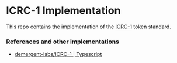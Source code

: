 # ICRC-1 Implementation
This repo contains the implementation of the 
[ICRC-1](https://github.com/dfinity/ICRC-1) token standard. 

### References and other implementations
- [demergent-labs/ICRC-1 | Typescript](https://github.com/demergent-labs/ICRC-1)
